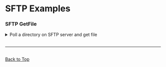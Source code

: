 # SFTP Examples

### SFTP GetFile
<details><summary>Poll a directory on SFTP server and get file</summary>

<br/>
No content at this time.

</details>
<br/>

<!-- -------------------------------------------------------- -->

<hr/>
<br/>
<a href="#top">Back to Top</a>